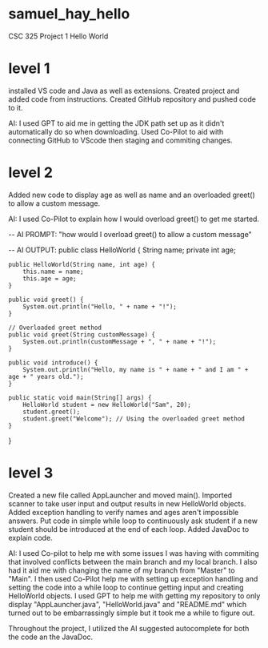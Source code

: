 # samuel_hay_hello
CSC 325 Project 1 Hello World

# level 1
installed VS code and Java as well as extensions. 
Created project and added code from instructions. 
Created GitHub repository and pushed code to it.

AI: I used GPT to aid me in getting the JDK path set up as it didn't automatically do so when downloading. Used Co-Pilot to aid with connecting GitHub to VScode then staging and commiting changes.

# level 2 
Added new code to display age as well as name and an overloaded greet() to allow a custom message. 

AI: I used Co-Pilot to explain how I would overload greet() to get me started. 

-- AI PROMPT: 
"how would I overload greet() to allow a custom message"

-- AI OUTPUT: 
public class HelloWorld {
    String name; 
    private int age;

    public HelloWorld(String name, int age) {
        this.name = name;
        this.age = age;
    }

    public void greet() {
        System.out.println("Hello, " + name + "!");
    }

    // Overloaded greet method
    public void greet(String customMessage) {
        System.out.println(customMessage + ", " + name + "!");
    }

    public void introduce() {
        System.out.println("Hello, my name is " + name + " and I am " + age + " years old.");
    }

    public static void main(String[] args) {
        HelloWorld student = new HelloWorld("Sam", 20); 
        student.greet(); 
        student.greet("Welcome"); // Using the overloaded greet method
    }
}



# level 3
Created a new file called AppLauncher and moved main(). 
Imported scanner to take user input and output results in new HelloWorld objects.
Added exception handling to verify names and ages aren't impossible answers.
Put code in simple while loop to continuously ask student if a new student should be introduced at the end of each loop. 
Added JavaDoc to explain code.

AI: I used Co-pilot to help me with some issues I was having with commiting that involved conflicts between the main branch and my local branch. I also had it aid me with changing the name of my branch from "Master" to "Main". I then used Co-Pilot help me with setting up exception handling and setting the code into a while loop to continue getting input and creating HelloWorld objects. I used GPT to help me with getting my repository to only display "AppLauncher.java", "HelloWorld.java" and "README.md" which turned out to be embarrassingly simple but it took me a while to figure out.

Throughout the project, I utilized the AI suggested autocomplete for both the code an the JavaDoc. 

